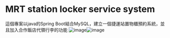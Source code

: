 # MRT station locker service system 
這個專案以java的Spring Boot結合MySQL，建立一個捷運站置物櫃預約系統，並且加入合作飯店代領行李的功能
![image](https://github.com/Boleefat/NCCU_DBMS_finalProject/assets/79631046/552fa2e2-927c-45b7-8dcd-1b86a024876f)![image](https://github.com/Boleefat/NCCU_DBMS_finalProject/assets/79631046/acfdce66-cea2-4222-9324-1e27aedd6a29)

